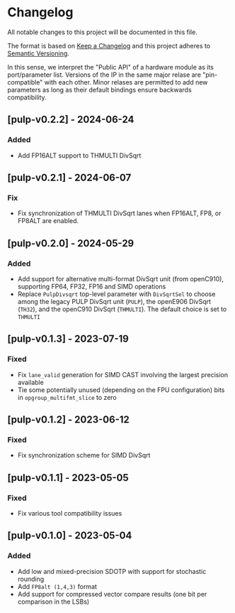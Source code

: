 # Changelog

All notable changes to this project will be documented in this file.

The format is based on [Keep a Changelog](http://keepachangelog.com/en/1.0.0/) and this project adheres to [Semantic Versioning](http://semver.org/spec/v2.0.0.html).

In this sense, we interpret the "Public API" of a hardware module as its port/parameter list.
Versions of the IP in the same major relase are "pin-compatible" with each other. Minor relases are permitted to add new parameters as long as their default bindings ensure backwards compatibility.

## [pulp-v0.2.2] - 2024-06-24

### Added
- Add FP16ALT support to THMULTI DivSqrt

## [pulp-v0.2.1] - 2024-06-07

### Fix
- Fix synchronization of THMULTI DivSqrt lanes when FP16ALT, FP8, or FP8ALT are enabled.

## [pulp-v0.2.0] - 2024-05-29

### Added
- Add support for alternative multi-format DivSqrt unit (from openC910), supporting FP64, FP32, FP16 and SIMD operations
- Replace `PulpDivsqrt` top-level parameter with `DivSqrtSel` to choose among the legacy PULP DivSqrt unit (`PULP`), the openE906 DivSqrt (`TH32`), and the openC910 DivSqrt (`THMULTI`). The default choice is set to `THMULTI`

## [pulp-v0.1.3] - 2023-07-19

### Fixed
- Fix `lane_valid` generation for SIMD CAST involving the largest precision available
- Tie some potentially unused (depending on the FPU configuration) bits in `opgroup_multifmt_slice` to zero

## [pulp-v0.1.2] - 2023-06-12

### Fixed
- Fix synchronization scheme for SIMD DivSqrt

## [pulp-v0.1.1] - 2023-05-05

### Fixed
- Fix various tool compatibility issues

## [pulp-v0.1.0] - 2023-05-04

### Added
- Add low and mixed-precision SDOTP with support for stochastic rounding
- Add `FP8alt (1,4,3)` format
- Add support for compressed vector compare results (one bit per comparison in the LSBs)
